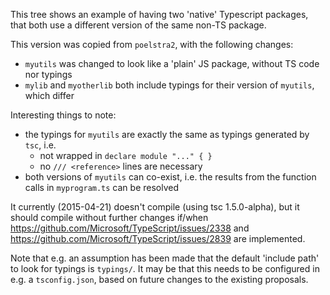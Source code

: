 This tree shows an example of having two 'native' Typescript packages, that both use a different version of the same non-TS package.

This version was copied from `poelstra2`, with the following changes:
* `myutils` was changed to look like a 'plain' JS package, without TS code nor typings
* `mylib` and `myotherlib` both include typings for their version of `myutils`, which differ

Interesting things to note:
* the typings for `myutils` are exactly the same as typings generated by `tsc`, i.e.
  * not wrapped in `declare module "..." { }`
  * no  `/// <reference>` lines are necessary
* both versions of `myutils` can co-exist, i.e. the results from the function calls in `myprogram.ts` can be resolved

It currently (2015-04-21) doesn't compile (using tsc 1.5.0-alpha), but it should compile without further changes if/when
https://github.com/Microsoft/TypeScript/issues/2338 and https://github.com/Microsoft/TypeScript/issues/2839 are implemented.

Note that e.g. an assumption has been made that the default 'include path' to look for typings is `typings/`. It may be that this needs to
be configured in e.g. a `tsconfig.json`, based on future changes to the existing proposals.
